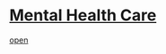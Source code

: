 <a href=" https://sairambbisai.github.io/mental-health-care.github.io/mental health care"><h1>Mental Health Care</h1></a>
<a href="mental health care/index.html">open</a>
